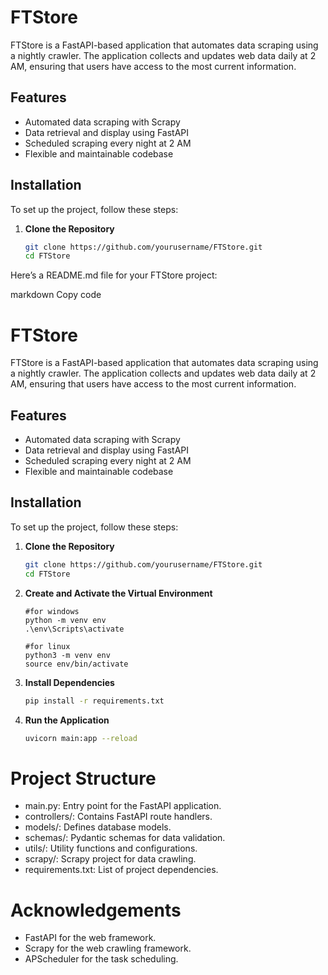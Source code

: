 # FTStore

FTStore is a FastAPI-based application that automates data scraping using a nightly crawler. The application collects and updates web data daily at 2 AM, ensuring that users have access to the most current information.

## Features

- Automated data scraping with Scrapy
- Data retrieval and display using FastAPI
- Scheduled scraping every night at 2 AM
- Flexible and maintainable codebase

## Installation

To set up the project, follow these steps:

1. **Clone the Repository**

   ```bash
   git clone https://github.com/yourusername/FTStore.git
   cd FTStore


Here’s a README.md file for your FTStore project:

markdown
Copy code
# FTStore

FTStore is a FastAPI-based application that automates data scraping using a nightly crawler. The application collects and updates web data daily at 2 AM, ensuring that users have access to the most current information.

## Features

- Automated data scraping with Scrapy
- Data retrieval and display using FastAPI
- Scheduled scraping every night at 2 AM
- Flexible and maintainable codebase

## Installation

To set up the project, follow these steps:

1. **Clone the Repository**

   ```bash
   git clone https://github.com/yourusername/FTStore.git
   cd FTStore

2. **Create and Activate the Virtual Environment**
   
   ```windows
   #for windows
   python -m venv env
   .\env\Scripts\activate

   #for linux
   python3 -m venv env
   source env/bin/activate

3. **Install Dependencies**
   ```bash
   pip install -r requirements.txt

5. **Run the Application**
   ```bash
   uvicorn main:app --reload


# Project Structure
 - main.py: Entry point for the FastAPI application.
 - controllers/: Contains FastAPI route handlers.
 - models/: Defines database models.
 - schemas/: Pydantic schemas for data validation.
 - utils/: Utility functions and configurations.
 - scrapy/: Scrapy project for data crawling.
 - requirements.txt: List of project dependencies.


# Acknowledgements
 - FastAPI for the web framework.
 - Scrapy for the web crawling framework.
 - APScheduler for the task scheduling.
